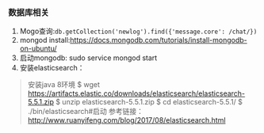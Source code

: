 ﻿### 数据库相关

 1. Mogo查询:`db.getCollection('newlog').find({'message.core': /chat/})`
 2. mongod install:https://docs.mongodb.com/tutorials/install-mongodb-on-ubuntu/
 3. 启动mongodb: sudo service mongod start
 4. 安装elasticsearch：
 >安装java 8环境
 >\$ wget https://artifacts.elastic.co/downloads/elasticsearch/elasticsearch-5.5.1.zip
 >\$ unzip elasticsearch-5.5.1.zip
 >\$ cd elasticsearch-5.5.1/
 >\$ ./bin/elasticsearch#启动
 >参考链接：http://www.ruanyifeng.com/blog/2017/08/elasticsearch.html